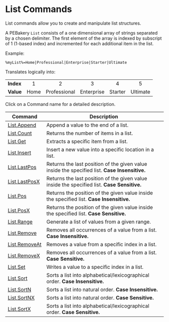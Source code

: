 # List Commands

List commands allow you to create and manipulate list structures.

A PEBakery `List` consists of a one dimensional array of strings separated by a chosen delimiter. The first element of the array is indexed by subscript of 1 (1-based index) and incremented for each additional item in the list.

Example:

```pebakery
%myList%=Home|Professional|Enterprise|Starter|Ultimate
```

Translates logically into:

| | | | | | |
| --- | :---: | :---: | :---: | :---: | :---: |
| **Index** | 1 | 2 | 3 | 4 | 5 |
| **Value** | Home | Professional | Enterprise | Starter | Ultimate |

Click on a Command name for a detailed description.

| Command | Description |
| --- | --- |
| [List,Append](./Append.md) | Append a value to the end of a list. |
| [List,Count](./Count.md) | Returns the number of items in a list. |
| [List,Get](./Get.md) | Extracts a specific item from a list. |
| [List,Insert](./Insert.md) | Insert a new value into a specific location in a list. |
| [List,LastPos](./LastPos.md) | Returns the last position of the given value inside the specified list. **Case Insensitive.** |
| [List,LastPosX](./LastPosX.md) | Returns the last position of the given value inside the specified list. **Case Sensitive.** |
| [List,Pos](./Pos.md) | Returns the position of the given value inside the specified list. **Case Insensitive.** |
| [List,PosX](./PosX.md) | Returns the position of the given value inside the specified list. **Case Sensitive.** |
| [List,Range](./Range.md) | Generate a list of values from a given range. |
| [List,Remove](./Remove.md) | Removes all occurrences of a value from a list. **Case Insensitive.** |
| [List,RemoveAt](./RemoveAt.md) | Removes a value from a specific index in a list. |
| [List,RemoveX](./RemoveX.md) | Removes all occurrences of a value from a list. **Case Sensitive.** |
| [List,Set](./Set.md) | Writes a value to a specific index in a list. |
| [List,Sort](./Sort.md) | Sorts a list into alphabetical/lexicographical order. **Case Insensitive.** |
| [List,SortN](./SortN.md) | Sorts a list into natural order. **Case Insensitive.** |
| [List,SortNX](./SortNX.md) | Sorts a list into natural order. **Case Sensitive.** |
| [List,SortX](./SortX.md)  | Sorts a list into alphabetical/lexicographical order. **Case Sensitive.** |
